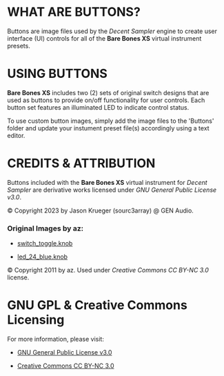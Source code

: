 # WHAT ARE BUTTONS?

Buttons are image files used by the *Decent Sampler* engine to create user interface (UI) controls for all of the **Bare Bones XS** virtual instrument presets.


# USING BUTTONS

**Bare Bones XS** includes two (2) sets of original switch designs that are used as buttons to provide on/off functionality for user controls. Each button set features an illuminated LED to indicate control status.

To use custom button images, simply add the image files to the 'Buttons' folder and update your instument preset file(s) accordingly using a text editor.


# CREDITS & ATTRIBUTION

Buttons included with the **Bare Bones XS** virtual instrument for *Decent Sampler* are derivative works licensed under *GNU General Public License v3.0*.

© Copyright 2023 by Jason Krueger (sourc3array) @ GEN Audio.


### Original Images by az:

 - [switch_toggle.knob]( https://www.g200kg.com/en/webknobman/gallery.php?m=p&p=1854 )
 
 - [led_24_blue.knob]( https://www.g200kg.com/en/webknobman/gallery.php?m=p&p=53 )
 
© Copyright 2011 by az. Used under *Creative Commons CC BY-NC 3.0* license.


# GNU GPL & Creative Commons Licensing

For more information, please visit:

- [GNU General Public License v3.0]( https://www.gnu.org/licenses/gpl-3.0.en.html )

- [Creative Commons CC BY-NC 3.0]( https://creativecommons.org/licenses/by/3.0/ )
